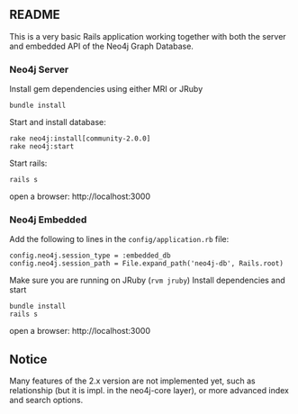 ## README

This is a very basic Rails application working together with both the server and embedded API of the
Neo4j Graph Database.


### Neo4j Server

Install gem dependencies using either MRI or JRuby

```
bundle install
```

Start and install database:

```
rake neo4j:install[community-2.0.0]
rake neo4j:start
```

Start rails:

```
rails s
```

open a browser: http://localhost:3000

### Neo4j Embedded

Add the following to lines in the `config/application.rb` file:

```
config.neo4j.session_type = :embedded_db
config.neo4j.session_path = File.expand_path('neo4j-db', Rails.root)
```

Make sure you are running on JRuby (`rvm jruby`)
Install dependencies and start

```
bundle install
rails s
```

open a browser: http://localhost:3000

## Notice

Many features of the 2.x version are not implemented yet, such as relationship
(but it is impl. in the neo4j-core layer), or more advanced index and search options.